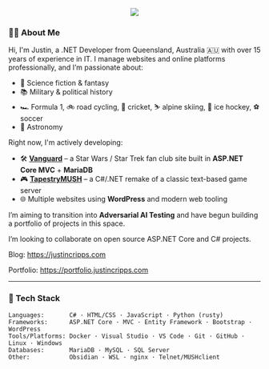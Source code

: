 <!-- Banner image (optional) -->
<p align="center">
  <img src="https://capsule-render.vercel.app/api?type=soft&color=gradient&text=Hey!%20I'm%20Justin&fontSize=40&height=150&fontColor=000&desc=Full%20Stack%20Developer%20%7C%20History%20Buff%20%7C%20Nerd&descSize=18&descAlignY=70" />
</p>

<!-- About Me -->
### 👨‍💻 About Me

Hi, I'm Justin, a .NET Developer from Queensland, Australia 🇦🇺 with over 15 years of experience in IT. I manage websites and online platforms professionally, and I’m passionate about:

- 🌌 Science fiction & fantasy
- 📚 Military & political history
- 🏎️ Formula 1, 🚲 road cycling, 🏏 cricket, ⛷️ alpine skiing, 🏒 ice hockey, ⚽ soccer
- 🔭 Astronomy

Right now, I'm actively developing:

- 🛠️ [**Vanguard**](https://github.com/JayEeSea/Vanguard) – a Star Wars / Star Trek fan club site built in **ASP.NET Core MVC** + **MariaDB**
- 🎮 [**TapestryMUSH**](https://github.com/JayEeSea/TapestryMUSH) – a C#/.NET remake of a classic text-based game server
- 🌐 Multiple websites using **WordPress** and modern web tooling

I’m aiming to transition into **Adversarial AI Testing** and have begun building a portfolio of projects in this space.

I’m looking to collaborate on open source ASP.NET Core and C# projects.

Blog: https://justincripps.com

Portfolio: https://portfolio.justincripps.com

---

### 🧰 Tech Stack

```text
Languages:       C# · HTML/CSS · JavaScript · Python (rusty)
Frameworks:      ASP.NET Core · MVC · Entity Framework · Bootstrap · WordPress
Tools/Platforms: Docker · Visual Studio · VS Code · Git · GitHub · Linux · Windows
Databases:       MariaDB · MySQL · SQL Server
Other:           Obsidian · WSL · nginx · Telnet/MUSHclient
